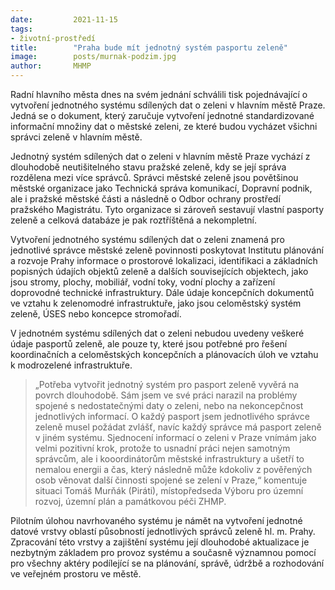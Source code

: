 ```yaml
---
date:         2021-11-15
tags:         
- životní-prostředí
title:        "Praha bude mít jednotný systém pasportu zeleně"
image: 	      posts/murnak-podzim.jpg
author:       MHMP
---
```


Radní hlavního města dnes na svém jednání schválili tisk pojednávající o vytvoření jednotného systému sdílených dat o zeleni v hlavním městě Praze. Jedná se o dokument, který zaručuje vytvoření jednotné standardizované informační množiny dat o městské zeleni, ze které budou vycházet všichni správci zeleně v hlavním městě.

Jednotný systém sdílených dat o zeleni v hlavním městě Praze vychází z dlouhodobě neutišitelného stavu pražské zeleně, kdy se její správa rozdělena mezi více správců. Správci městské zeleně jsou povětšinou městské organizace jako Technická správa komunikací, Dopravní podnik, ale i pražské městské části a následně o Odbor ochrany prostředí pražského Magistrátu. Tyto organizace si zároveň sestavují vlastní pasporty zeleně a celková databáze je pak roztříštěná a nekompletní.

Vytvoření jednotného systému sdílených dat o zeleni znamená pro jednotlivé správce městské zeleně povinnosti poskytovat Institutu plánování a rozvoje Prahy informace o prostorové lokalizaci, identifikaci a základních popisných údajích objektů zeleně a dalších souvisejících objektech, jako jsou stromy, plochy, mobiliář, vodní toky, vodní plochy a zařízení doprovodné technické infrastruktury. Dále údaje koncepčních dokumentů ve vztahu k zelenomodré infrastruktuře, jako jsou celoměstský systém zeleně, ÚSES nebo koncepce stromořadí.

V jednotném systému sdílených dat o zeleni nebudou uvedeny veškeré údaje pasportů zeleně, ale pouze ty, které jsou potřebné pro řešení koordinačních a celoměstských koncepčních a plánovacích úloh ve vztahu k modrozelené infrastruktuře.

> „Potřeba vytvořit jednotný systém pro pasport zeleně vyvěrá na povrch dlouhodobě. Sám jsem ve své práci narazil na problémy spojené s nedostatečnými daty o zeleni, nebo na nekoncepčnost jednotlivých informací. O každý pasport jsem jednotlivého správce zeleně musel požádat zvlášť, navíc každý správce má pasport zeleně v jiném systému. Sjednocení informací o zeleni v Praze vnímám jako velmi pozitivní krok, protože to usnadní práci nejen samotným správcům, ale i kooordinátorům městské infrastruktury a ušetří to nemalou energii a čas, který následně může kdokoliv z pověřených osob věnovat další činnosti spojené se zelení v Praze,“ komentuje situaci Tomáš Murňák (Piráti), místopředseda Výboru pro územní rozvoj, územní plán a památkovou péči ZHMP.

Pilotním úlohou navrhovaného systému je námět na vytvoření jednotné datové vrstvy oblastí působností jednotlivých správců zeleně hl. m. Prahy. Zpracování této vrstvy a zajištění systému její dlouhodobé aktualizace je nezbytným základem pro provoz systému a současně významnou pomocí pro všechny aktéry podílející se na plánování, správě, údržbě a rozhodování ve veřejném prostoru ve městě.

